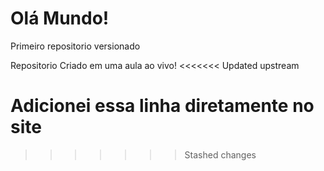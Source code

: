 # Olá Mundo!
 Primeiro repositorio versionado

Repositorio Criado em uma aula ao vivo!
<<<<<<< Updated upstream

Adicionei essa linha diretamente no site
=======
>>>>>>> Stashed changes
